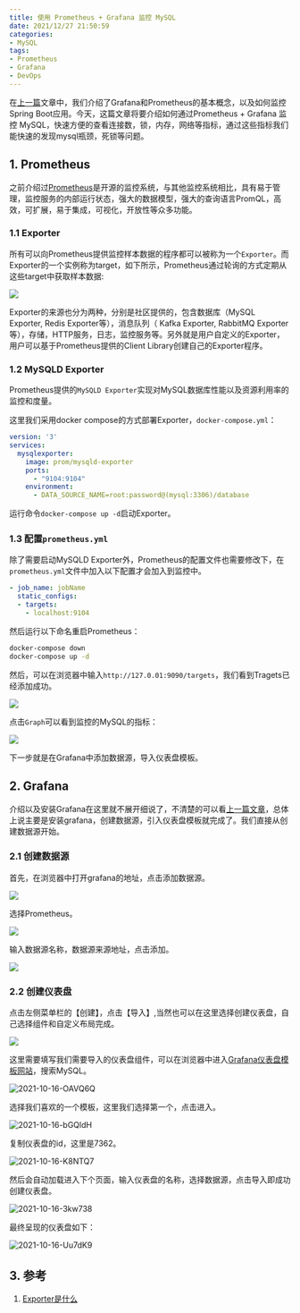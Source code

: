 ```yaml
---
title: 使用 Prometheus + Grafana 监控 MySQL
date: 2021/12/27 21:50:59
categories:
- MySQL
tags:
- Prometheus
- Grafana
- DevOps
---
```

在[上一篇](https://juejin.cn/post/7015949319425490952)文章中，我们介绍了Grafana和Prometheus的基本概念，以及如何监控Spring Boot应用。今天，这篇文章将要介绍如何通过Prometheus + Grafana 监控 MySQL，快速方便的查看连接数，锁，内存，网络等指标，通过这些指标我们能快速的发现mysql瓶颈，死锁等问题。

## 1. Prometheus

之前介绍过[Prometheus](https://prometheus.io/)是开源的监控系统，与其他监控系统相比，具有易于管理，监控服务的内部运行状态，强大的数据模型，强大的查询语言PromQL，高效，可扩展，易于集成，可视化，开放性等众多功能。

### 1.1 Exporter

所有可以向Prometheus提供监控样本数据的程序都可以被称为一个`Exporter`。而Exporter的一个实例称为target，如下所示，Prometheus通过轮询的方式定期从这些target中获取样本数据:

![](https://image.ldbmcs.com/2021-10-16-JOmTmD.jpg)

Exporter的来源也分为两种，分别是社区提供的，包含数据库（MySQL Exporter, Redis Exporter等），消息队列（ Kafka Exporter, RabbitMQ Exporter等），存储，HTTP服务，日志，监控服务等。另外就是用户自定义的Exporter，用户可以基于Prometheus提供的Client Library创建自己的Exporter程序。

### 1.2 MySQLD Exporter

Prometheus提供的`MySQLD Exporter`实现对MySQL数据库性能以及资源利用率的监控和度量。

这里我们采用docker compose的方式部署Exporter，`docker-compose.yml`：

```yaml
version: '3'
services:
  mysqlexporter:
    image: prom/mysqld-exporter
    ports:
      - "9104:9104"
    environment:
      - DATA_SOURCE_NAME=root:password@(mysql:3306)/database
```

运行命令`docker-compose up -d`启动Exporter。

### 1.3 配置`prometheus.yml`

除了需要启动MySQLD Exporter外，Prometheus的配置文件也需要修改下，在`prometheus.yml`文件中加入以下配置才会加入到监控中。

```yaml
- job_name: jobName
  static_configs:
  - targets:
    - localhost:9104
```

然后运行以下命名重启Prometheus：

```bash
docker-compose down
docker-compose up -d
```

然后，可以在浏览器中输入`http://127.0.01:9090/targets`，我们看到Tragets已经添加成功。

![](https://image.ldbmcs.com/2021-10-16-dqM8nR.png)

点击`Graph`可以看到监控的MySQL的指标：

![](https://image.ldbmcs.com/2021-10-16-IXUSxz.png)

下一步就是在Grafana中添加数据源，导入仪表盘模板。

## 2. Grafana

介绍以及安装Grafana在这里就不展开细说了，不清楚的可以看[上一篇文章](https://juejin.cn/post/7015949319425490952)，总体上说主要是安装grafana，创建数据源，引入仪表盘模板就完成了。我们直接从创建数据源开始。

### 2.1 创建数据源

首先，在浏览器中打开grafana的地址，点击添加数据源。

![](https://image.ldbmcs.com/2021-10-16-XrAoMT.png)

选择Prometheus。

![](https://image.ldbmcs.com/2021-10-16-I2zlcw.png)

输入数据源名称，数据源来源地址，点击添加。

![](https://image.ldbmcs.com/2021-10-16-DW6pb5.png)

### 2.2 创建仪表盘

点击左侧菜单栏的【创建】，点击【导入】,当然也可以在这里选择创建仪表盘，自己选择组件和自定义布局完成。

![](https://image.ldbmcs.com/2021-10-16-n3JndO.png)

这里需要填写我们需要导入的仪表盘组件，可以在浏览器中进入[Grafana仪表盘模板网站](https://grafana.com/grafana/dashboards/)，搜索MySQL。

![2021-10-16-OAVQ6Q](https://image.ldbmcs.com/2021-10-16-OAVQ6Q.png)

选择我们喜欢的一个模板，这里我们选择第一个，点击进入。

![2021-10-16-bGQldH](https://image.ldbmcs.com/2021-10-16-bGQldH.png)

复制仪表盘的id，这里是7362。

![2021-10-16-K8NTQ7](https://image.ldbmcs.com/2021-10-16-K8NTQ7.png)

然后会自动加载进入下个页面，输入仪表盘的名称，选择数据源，点击导入即成功创建仪表盘。

![2021-10-16-3kw738](https://image.ldbmcs.com/2021-10-16-3kw738.png)

最终呈现的仪表盘如下：

![2021-10-16-Uu7dK9](https://image.ldbmcs.com/2021-10-16-Uu7dK9.png)

## 3. 参考

1. [Exporter是什么](https://yunlzheng.gitbook.io/prometheus-book/part-ii-prometheus-jin-jie/exporter/what-is-prometheus-exporter)